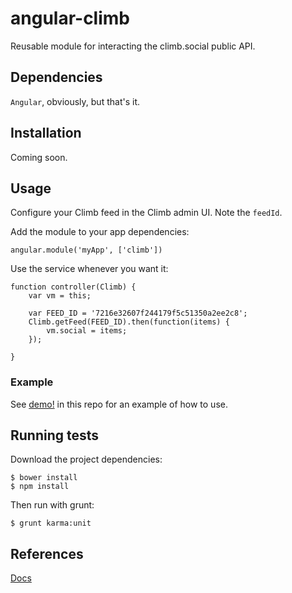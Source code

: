 # angular-climb

Reusable module for interacting the climb.social public API.

## Dependencies

`Angular`, obviously, but that's it.

## Installation

Coming soon.

## Usage

Configure your Climb feed in the Climb admin UI. Note the `feedId`.

Add the module to your app dependencies:

    angular.module('myApp', ['climb'])
    
Use the service whenever you want it:

    function controller(Climb) {
        var vm = this;
        
        var FEED_ID = '7216e32607f244179f5c51350a2ee2c8';
        Climb.getFeed(FEED_ID).then(function(items) {
            vm.social = items;
        });
        
    }

### Example

See [demo!](example/index.html) in this repo for an example of how to use.
    

## Running tests

Download the project dependencies:

    $ bower install
    $ npm install
   
Then run with grunt:

    $ grunt karma:unit

## References

[Docs](http://docs.climb.social/)